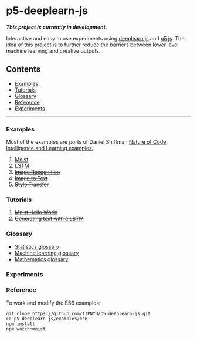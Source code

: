 # p5-deeplearn-js

**_This project is currently in development._**

Interactive and easy to use experiments using [deeplearn.js](https://github.com/PAIR-code/deeplearnjs) and [p5.js](https://github.com/processing/p5.js). The idea of this project is to further reduce the barriers between lower level machine learning and creative outputs.

## Contents

 - [Examples](#examples)
 - [Tutorials](#tutorials)
 - [Glossary](#glossary)
 - [Reference](#reference)
 - [Experiments](#experiments)
 
---
### Examples

Most of the examples are ports of Daniel Shiffman [Nature of Code Intelligence and Learning examples.](https://github.com/shiffman/NOC-S17-2-Intelligence-Learning)

1. [Mnist](examples/es6/mnist)
2. [LSTM](examples/es6/lstm)
3. [~~Image Recognition~~](examples/es6/imagerecognition)
4. [~~Image to Text~~](examples/es6/imagetotext)
5. [~~Style Transfer~~](examples/es6/styletransfer)

### Tutorials

1. [~~Mnist Hello World~~](/tutorials/hello-world)
2. [~~Generating text with a LSTM~~](/tutorials/generating-text)

### Glossary

- [Statistics glossary]()
- [Machine learning glossary]()
- [Mathematics glossary]()

### Experiments

### Reference

To work and modify the ES6 examples:

```
git clone https://github.com/ITPNYU/p5-deeplearn-js.git
cd p5-deeplearn-js/examples/es6
npm install
npm watch:mnist
````







